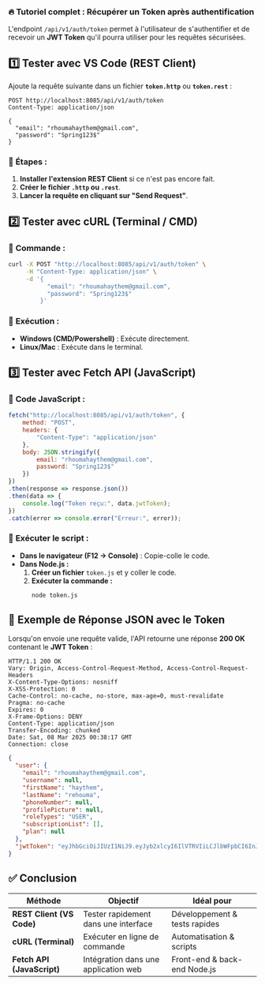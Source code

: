 ### 🔥 **Tutoriel complet : Récupérer un Token après authentification**  

L'endpoint `/api/v1/auth/token` permet à l'utilisateur de s'authentifier et de recevoir un **JWT Token** qu'il pourra utiliser pour les requêtes sécurisées.


## **1️⃣ Tester avec VS Code (REST Client)**
Ajoute la requête suivante dans un fichier **`token.http`** ou **`token.rest`** :

```http
POST http://localhost:8085/api/v1/auth/token
Content-Type: application/json

{
  "email": "rhoumahaythem@gmail.com",
  "password": "Spring123$"
}
```
### 📌 **Étapes** :
1. **Installer l'extension REST Client** si ce n'est pas encore fait.
2. **Créer le fichier `.http` ou `.rest`**.
3. **Lancer la requête en cliquant sur "Send Request"**.



## **2️⃣ Tester avec cURL (Terminal / CMD)**
### 📌 **Commande :**
```sh
curl -X POST "http://localhost:8085/api/v1/auth/token" \
     -H "Content-Type: application/json" \
     -d '{
           "email": "rhoumahaythem@gmail.com",
           "password": "Spring123$"
         }'
```
### 📌 **Exécution :**
- **Windows (CMD/Powershell)** : Exécute directement.
- **Linux/Mac** : Exécute dans le terminal.



## **3️⃣ Tester avec Fetch API (JavaScript)**
### 📌 **Code JavaScript :**
```js
fetch("http://localhost:8085/api/v1/auth/token", {
    method: "POST",
    headers: {
        "Content-Type": "application/json"
    },
    body: JSON.stringify({
        email: "rhoumahaythem@gmail.com",
        password: "Spring123$"
    })
})
.then(response => response.json())
.then(data => {
    console.log("Token reçu:", data.jwtToken);
})
.catch(error => console.error("Erreur:", error));
```
### 📌 **Exécuter le script :**
- **Dans le navigateur (F12 -> Console)** : Copie-colle le code.
- **Dans Node.js :**  
  1. **Créer un fichier** `token.js` et y coller le code.
  2. **Exécuter la commande :**  
     ```sh
     node token.js
     ```



## **📌 Exemple de Réponse JSON avec le Token**
Lorsqu'on envoie une requête valide, l'API retourne une réponse **200 OK** contenant le **JWT Token** :

```http
HTTP/1.1 200 OK
Vary: Origin, Access-Control-Request-Method, Access-Control-Request-Headers
X-Content-Type-Options: nosniff
X-XSS-Protection: 0
Cache-Control: no-cache, no-store, max-age=0, must-revalidate
Pragma: no-cache
Expires: 0
X-Frame-Options: DENY
Content-Type: application/json
Transfer-Encoding: chunked
Date: Sat, 08 Mar 2025 00:38:17 GMT
Connection: close
```
```json
{
  "user": {
    "email": "rhoumahaythem@gmail.com",
    "username": null,
    "firstName": "haythem",
    "lastName": "rehouma",
    "phoneNumber": null,
    "profilePicture": null,
    "roleTypes": "USER",
    "subscriptionList": [],
    "plan": null
  },
  "jwtToken": "eyJhbGciOiJIUzI1NiJ9.eyJyb2xlcyI6IlVTRVIiLCJlbWFpbCI6InJob3VtYWhheXRoZW1AZ21haWwuY29tIiwic3ViIjoicmhvdW1haGF5dGhlbUBnbWFpbC5jb20iLCJpYXQiOjE3NDEzOTQyOTcsImV4cCI6MTc0MTQwMTQ5N30.XswpOJQglsHteQde4AnG2RCRx-SCj8rF4d42h68RNq0"
}
```

## **✅ Conclusion**
| Méthode       | Objectif                           | Idéal pour |
|--------------|---------------------------------|------------|
| **REST Client (VS Code)** | Tester rapidement dans une interface | Développement & tests rapides |
| **cURL (Terminal)** | Exécuter en ligne de commande | Automatisation & scripts |
| **Fetch API (JavaScript)** | Intégration dans une application web | Front-end & back-end Node.js |


